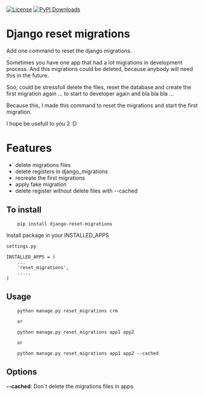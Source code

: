 [![License](http://img.shields.io/:license-apache-blue.svg?style=flat-square)](http://www.apache.org/licenses/LICENSE-2.0.html)
[![PyPI Downloads](http://img.shields.io/pypi/dm/django-reset-migrations.svg)](https://pypi.python.org/pypi/django-reset-migrations)


# Django reset migrations

Add one command to reset the django migrations.

Sometimes you have one app that had a lot migrations in development process.
And this migrations could be deleted, because anybody will need this in the future.

Soo, could be stressfull delete the files, reset the database and create the first
migration again ... to start to developer again and bla bla bla ...

Because this, I made this command to reset the migrations and start the first migration.

I hope be usefull to you 2 :D

# Features

* delete migrations files
* delete registers in django_migrations
* recreate the first migrations
* apply fake migration
* delete register without delete files with --cached


## To install

```
    pip install django-reset-migrations
```

Install package in your INSTALLED_APPS


```
settings.py

INSTALLED_APPS = (
    ...
    'reset_migrations',
    .....
)
```

## Usage


```
    python manage.py reset_migrations crm

    or

    python manage.py reset_migrations app1 app2

    or

    python manage.py reset_migrations app1 app2 --cached
```


## Options

**--cached**:  Don´t delete the migrations files in apps
